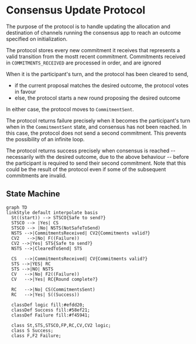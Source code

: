 # Consensus Update Protocol

The purpose of the protocol is to handle updating the allocation and destination of channels running the consensus app to reach an outcome specified on initialization.

The protocol stores every new commitment it receives that represents a valid transition from the mostt recent commitment.
Commitments received in `COMMITMENTS_RECEIVED` are processed in order, and are ignored

When it is the participant's turn, and the protocol has been cleared to send,

- if the current proposal matches the desired outcome, the protocol votes in favour
- else, the protocol starts a new round proposing the desired outcome

In either case, the protocol moves to `CommitmentSent`.

The protocol returns failure precisely when it becomes the participant's turn when in the `CommitmentSent` state, and consensus has not been reached.
In this case, the protocol does not send a second commitment.
This prevents the possibility of an infinite loop.

The protocol returns success precisely when consensus is reached -- necessarily with the desired outcome, due to the above behaviour -- before the participant is required to send their second commitment.
Note that this could be the result of the protocol even if some of the subsequent commitments are invalid.

## State Machine

```mermaid
graph TD
linkStyle default interpolate basis
  St((start)) --> STSCO{Safe to send?}
  STSCO --> |Yes| CS
  STSCO --> |No| NSTS(NotSafeToSend)
  NSTS -->|CommitmentsReceived| CV2{Commitments valid?}
  CV2   -->|No| F((Failure))
  CV2 -->|Yes| STS{Safe to send?}
  NSTS -->|ClearedToSend| STS

  CS   -->|CommitmentsReceived| CV{Commitments valid?}
  STS -->|YES| RC
  STS -->|NO| NSTS
  CV   -->|No| F2((Failure))
  CV   -->|Yes| RC{Round complete?}

  RC   -->|No| CS(CommitmentsSent)
  RC   -->|Yes| S((Success))

  classDef logic fill:#efdd20;
  classDef Success fill:#58ef21;
  classDef Failure fill:#f45941;

  class St,STS,STSCO,FP,RC,CV,CV2 logic;
  class S Success;
  class F,F2 Failure;
```

